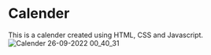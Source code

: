 # Calender
This is a calender created using HTML, CSS and Javascript.
![Calender 26-09-2022 00_40_31](https://user-images.githubusercontent.com/111250537/192161117-d18992c4-8190-4125-818b-28c0515be6ad.png)
